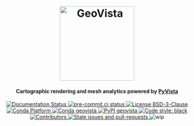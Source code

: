 <h1 align="center">
  <img src="https://raw.githubusercontent.com/bjlittle/geovista/main/branding/logo/primary/geovistalogo.svg"
       alt="GeoVista"
       width="200">
  <br>
</h1>

<h4 align="center">
  Cartographic rendering and mesh analytics powered by <a href="https://docs.pyvista.org/index.html">PyVista</a>
</h4>

<p align="center">
  <a href='https://readthedocs.org/projects/geovista/'>
    <img src='https://readthedocs.org/projects/geovista/badge/?version=latest' alt='Documentation Status' />
  </a>
  <a href="https://results.pre-commit.ci/latest/github/bjlittle/geovista/main">
    <img src="https://results.pre-commit.ci/badge/github/bjlittle/geovista/main.svg"
         alt="pre-commit.ci status">
  </a>
  <a href="https://github.com/bjlittle/geovista/blob/main/LICENSE">
    <img src="https://img.shields.io/github/license/bjlittle/geovista"
         alt="License BSD-3-Clause">
  </a>
  <a href="https://anaconda.org/conda-forge/geovista">
    <img src="https://img.shields.io/conda/pn/conda-forge/geovista.svg"
         alt="Conda Platform">
  </a>
  <a href="https://anaconda.org/conda-forge/geovista">
    <img src="https://img.shields.io/conda/vn/conda-forge/geovista?color=orange&label=conda-forge&logo=conda-forge&logoColor=white"
         alt="Conda geovista">
  </a>
  <a href="https://pypi.org/project/geovista/">
    <img src="https://img.shields.io/pypi/v/geovista?color=orange&label=pypi&logo=python&logoColor=white"
         alt="PyPI geovista">
  </a>
  <a href="https://github.com/psf/black">
    <img src="https://img.shields.io/badge/code%20style-black-000000.svg"
         alt="Code style: black">
  </a>
  <a href="https://github.com/bjlittle/geovista/graphs/contributors">
    <img src="https://img.shields.io/github/contributors/bjlittle/geovista"
         alt="Contributors">
  </a>
  <a href="https://github.com/bjlittle/geovista/actions/workflows/stale.yml">
    <img src="https://github.com/bjlittle/geovista/actions/workflows/stale.yml/badge.svg?branch=main"
         alt="Stale issues and pull-requests">
  </a>
  <img src="https://img.shields.io/badge/wip-%20%F0%9F%9A%A7%20under%20construction%20%F0%9F%9A%A7-yellow"
       alt="wip">
</p>
